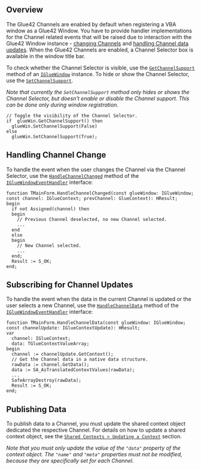 ## Overview

The Glue42 Channels are enabled by default when registering a VBA window as a Glue42 Window. You have to provide handler implementations for the Channel related events that will be raised due to interaction with the Glue42 Window instance - [changing Channels](#handling_channel_change) and [handling Channel data updates](#subscribing_for_channel_updates). When the Glue42 Channels are enabled, a Channel Selector box is available in the window title bar.

To check whether the Channel Selector is visible, use the [`GetChannelSupport`](../../../../getting-started/how-to/glue42-enable-your-app/delphi/index.html#interfaces-igluewindow-getchannelsupport) method of an [`IGlueWindow`](../../../../getting-started/how-to/glue42-enable-your-app/delphi/index.html#interfaces-igluewindow) instance. To hide or show the Channel Selector, use the [`SetChannelSupport`](../../../../getting-started/how-to/glue42-enable-your-app/delphi/index.html#interfaces-igluewindow-setchannelsupport).

*Note that currently the `SetChannelSupport` method only hides or shows the Channel Selector, but doesn't enable or disable the Channel support. This can be done only during window registration.*

```delphi
// Toggle the visibility of the Channel Selector.
if  glueWin.GetChannelSupport() then
  glueWin.SetChannelSupport(False)
else
  glueWin.SetChannelSupport(True);
```

## Handling Channel Change

To handle the event when the user changes the Channel via the Channel Selector, use the [`HandleChannelChanged`](../../../../getting-started/how-to/glue42-enable-your-app/delphi/index.html#interfaces-igluewindoweventhandler-handlechannelchanged) method of the [`IGlueWindowEventHandler`](../../../../getting-started/how-to/glue42-enable-your-app/delphi/index.html#interfaces-igluewindoweventhandler) interface:

```delphi
function TMainForm.HandleChannelChanged(const glueWindow: IGlueWindow; const channel: IGlueContext; prevChannel: GlueContext): HResult;
begin
  if not Assigned(channel) then
  begin
    // Previous Channel deselected, no new Channel selected.
    ...
  end
  else
  begin
    // New Channel selected.
    ...
  end;
  Result := S_OK;
end;
```

## Subscribing for Channel Updates

To handle the event when the data in the current Channel is updated or the user selects a new Channel, use the [`HandleChannelData`](../../../../getting-started/how-to/glue42-enable-your-app/delphi/index.html#interfaces-igluewindoweventhandler-handlechanneldata) method of the [`IGlueWindowEventHandler`](../../../../getting-started/how-to/glue42-enable-your-app/delphi/index.html#interfaces-igluewindoweventhandler) interface:

```delphi
function TMainForm.HandleChannelData(const glueWindow: IGlueWindow; const channelUpdate: IGlueContextUpdate): HResult;
var
  channel: IGlueContext;
  data: TGlueContextValueArray;
begin
  channel := channelUpdate.GetContext();
  // Get the Channel data in a native data structure.
  rawData := channel.GetData();
  data := SA_AsTranslatedContextValues(rawData);
  ...
  SafeArrayDestroy(rawData);
  Result := S_OK;
end;
```

## Publishing Data

To publish data to a Channel, you must update the shared context object dedicated the respective Channel. For details on how to update a shared context object, see the [`Shared Contexts > Updating a Context`](../../shared-contexts/delphi/index.html#updating_a_context) section.

*Note that you must only update the value of the `"data"` property of the context object. The `"name"` and `"meta"` properties must not be modified, because they are specifically set for each Channel.*